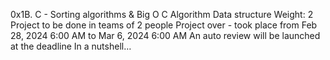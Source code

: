 0x1B. C - Sorting algorithms & Big O
C
Algorithm
Data structure
 Weight: 2
 Project to be done in teams of 2 people
 Project over - took place from Feb 28, 2024 6:00 AM to Mar 6, 2024 6:00 AM
 An auto review will be launched at the deadline
In a nutshell…
